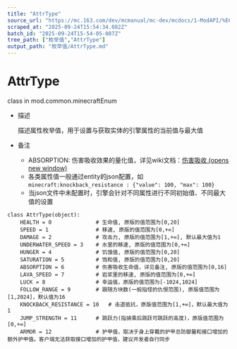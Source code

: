 ```yaml
---
title: "AttrType"
source_url: "https://mc.163.com/dev/mcmanual/mc-dev/mcdocs/1-ModAPI/%E6%9E%9A%E4%B8%BE%E5%80%BC/AttrType.html"
scraped_at: "2025-09-24T15:54:34.082Z"
batch_id: "2025-09-24T15-54-05-087Z"
tree_path: ["枚举值","AttrType"]
output_path: "枚举值/AttrType.md"
---
```


#  AttrType

class in mod.common.minecraftEnum

*   描述
    
    描述属性枚举值，用于设置与获取实体的引擎属性的当前值与最大值
    
*   备注
    
    *   ABSORPTION: 伤害吸收效果的量化值，详见wiki文档：[伤害吸收 (opens new window)](https://zh.minecraft.wiki/w/%E4%BC%A4%E5%AE%B3%E5%90%B8%E6%94%B6)
    *   各类属性值一般通过entity的json配置，如`minecraft:knockback_resistance : {"value": 100, "max": 100}`
    *   当json文件中未配置时，引擎会针对不同属性进行不同初始值、不同最大值的设置

```
class AttrType(object):
	HEALTH = 0              # 生命值, 原版的值范围为[0,20]
	SPEED = 1               # 移速, 原版的值范围为[0,+∞]
	DAMAGE = 2              # 攻击力, 原版的值范围为[1,+∞], 默认最大值为1
	UNDERWATER_SPEED = 3    # 水里的移速, 原版的值范围为[0,+∞]
	HUNGER = 4              # 饥饿值, 原版的值范围为[0,20]
	SATURATION = 5          # 饱和值, 原版的值范围为[0,20]
	ABSORPTION = 6          # 伤害吸收生命值，详见备注, 原版的值范围为[0,16]
	LAVA_SPEED = 7          # 岩浆里的移速, 原版的值范围为[0,+∞]
	LUCK = 8                # 幸运值，原版的值范围为[-1024,1024]
	FOLLOW_RANGE = 9		# 跟随方块数(一般指怪的仇恨范围), 原版值范围为[1,2024]，默认值为16
	KNOCKBACK_RESISTANCE = 10	# 击退抵抗，原版值范围为[1,+∞]，默认最大值为1
	JUMP_STRENGTH = 11		# 跳跃力(指骑乘后跳跃可跳跃的高度)，原版值范围为[0,+∞]
	ARMOR = 12				# 护甲值，取决于身上穿戴的护甲总防御量和接口增加的额外护甲值。客户端无法获取接口增加的护甲值，建议开发者自行同步


```